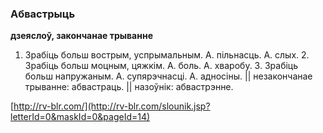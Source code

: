 ### Абвастрыць
**дзеяслоў, закончанае трыванне**

1. Зрабіць больш вострым, успрымальным. А. пільнасць. А. слых. 2. Зрабіць больш моцным, цяжкім. А. боль. А. хваробу. 3. Зрабіць больш напружаным. А. супярэчнасці. А. адносіны. || незакончанае трыванне: абвастраць. || назоўнік: абвастрэнне.

<a rel="author">[http://rv-blr.com/](http://rv-blr.com/slounik.jsp?letterId=0&maskId=0&pageId=14)</a>
